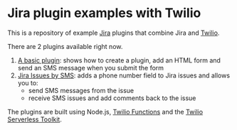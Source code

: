 # Jira plugin examples with Twilio

This is a repository of example [Jira](https://www.atlassian.com/software/jira) plugins that combine Jira and [Twilio](https://www.twilio.com).

There are 2 plugins available right now.

1. [A basic plugin](./basic-plugin/): shows how to create a plugin, add an HTML form and send an SMS message when you submit the form
2. [Jira Issues by SMS](./sms-issues): adds a phone number field to Jira issues and allows you to:
   - send SMS messages from the issue
   - receive SMS issues and add comments back to the issue

The plugins are built using Node.js, [Twilio Functions](https://www.twilio.com/docs/runtime/functions) and the [Twilio Serverless Toolkit](https://www.twilio.com/docs/labs/serverless-toolkit).